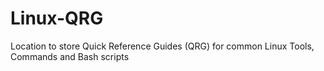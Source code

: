 # Linux-QRG
Location to store Quick Reference Guides (QRG) for common Linux Tools, Commands and Bash scripts 
